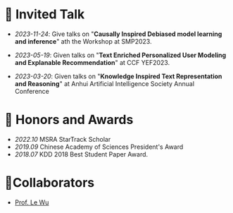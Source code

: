 # 💬 Invited Talk

- *2023-11-24*: Give talks on "**Causally Inspired Debiased model learning and inference**" ath the Workshop at SMP2023. 

- *2023-05-19*: Given talks on "**Text Enriched Personalized User Modeling and Explanable Recommendation**" at CCF YEF2023.

- *2023-03-20*: Given talks on "**Knowledge Inspired Text Representation and Reasoning**" at Anhui Artificial Intelligence Society Annual Conference



# 🥇 Honors and Awards

- *2022.10* MSRA StarTrack Scholar
- *2019.09*  Chinese Academy of Sciences President's Award
- *2018.07*  KDD 2018 Best Student Paper Award.



# 🤝Collaborators

- [Prof. Le Wu](https://le-wu.com/)